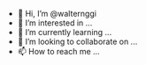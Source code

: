 - 👋 Hi, I’m @walternggi
- 👀 I’m interested in ...
- 🌱 I’m currently learning ...
- 💞️ I’m looking to collaborate on ...
- 📫 How to reach me ...

<!---
walternggi/walternggi is a ✨ special ✨ repository because its `README.md` (this file) appears on your GitHub profile.
You can click the Preview link to take a look at your changes.
--->
